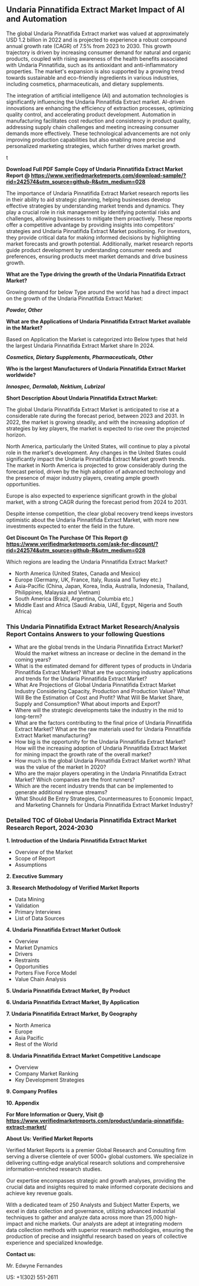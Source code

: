 <h2>Undaria Pinnatifida Extract Market Impact of AI and Automation</h2><p>The global Undaria Pinnatifida Extract market was valued at approximately USD 1.2 billion in 2022 and is projected to experience a robust compound annual growth rate (CAGR) of 7.5% from 2023 to 2030. This growth trajectory is driven by increasing consumer demand for natural and organic products, coupled with rising awareness of the health benefits associated with Undaria Pinnatifida, such as its antioxidant and anti-inflammatory properties. The market's expansion is also supported by a growing trend towards sustainable and eco-friendly ingredients in various industries, including cosmetics, pharmaceuticals, and dietary supplements.</p><p>The integration of artificial intelligence (AI) and automation technologies is significantly influencing the Undaria Pinnatifida Extract market. AI-driven innovations are enhancing the efficiency of extraction processes, optimizing quality control, and accelerating product development. Automation in manufacturing facilitates cost reduction and consistency in product quality, addressing supply chain challenges and meeting increasing consumer demands more effectively. These technological advancements are not only improving production capabilities but also enabling more precise and personalized marketing strategies, which further drives market growth.</p>t</p><p id="" class=""><strong>Download Full PDF Sample Copy of Undaria Pinnatifida Extract Market Report @ <a href="https://www.verifiedmarketreports.com/download-sample/?rid=242574&utm_source=github-R&utm_medium=028" target="_blank">https://www.verifiedmarketreports.com/download-sample/?rid=242574&utm_source=github-R&utm_medium=028</a></strong></p><p>The importance of&nbsp;Undaria Pinnatifida Extract Market research reports lies in their ability to aid strategic planning, helping businesses develop effective strategies by understanding market trends and dynamics. They play a crucial role in risk management by identifying potential risks and challenges, allowing businesses to mitigate them proactively. These reports offer a competitive advantage by providing insights into competitors' strategies and Undaria Pinnatifida Extract Market positioning. For investors, they provide critical data for making informed decisions by highlighting market forecasts and growth potential. Additionally, market research reports guide product development by understanding consumer needs and preferences, ensuring products meet market demands and drive business growth.</p><p><strong>What are the&nbsp;Type driving the growth of the Undaria Pinnatifida Extract Market?</strong></p><p id="" class="">Growing demand for below Type around the world has had a direct impact on the growth of the Undaria Pinnatifida Extract Market:</p><em><strong>Powder, Other</strong></em></p><strong>What are the&nbsp;Applications&nbsp;of Undaria Pinnatifida Extract Market available in the Market?</strong></p><p id="" class="">Based on Application the Market is categorized into Below types that held the largest Undaria Pinnatifida Extract Market share In 2024.</p><em><strong>Cosmetics, Dietary Supplements, Pharmaceuticals, Other</strong></em></p><strong>Who is the largest Manufacturers of Undaria Pinnatifida Extract Market worldwide?</strong></p><p><em><strong>Innospec, Dermalab, Nektium, Lubrizol</strong></em></p><p id="" class=""><strong>Short Description About Undaria Pinnatifida Extract Market:</strong></p><p>The global Undaria Pinnatifida Extract Market is anticipated to rise at a considerable rate during the forecast period, between 2023 and 2031. In 2022, the market is growing steadily, and with the increasing adoption of strategies by key players, the market is expected to rise over the projected horizon.</p><p>North America, particularly the United States, will continue to play a pivotal role in the market's development. Any changes in the United States could significantly impact the Undaria Pinnatifida Extract Market growth trends. The market in North America is projected to grow considerably during the forecast period, driven by the high adoption of advanced technology and the presence of major industry players, creating ample growth opportunities.</p><p>Europe is also expected to experience significant growth in the global market, with a strong CAGR during the forecast period from 2024 to 2031.</p><p>Despite intense competition, the clear global recovery trend keeps investors optimistic about the Undaria Pinnatifida Extract Market, with more new investments expected to enter the field in the future.</p><p id="" class=""><strong>Get Discount On The Purchase Of This Report @ <a href="https://www.verifiedmarketreports.com/ask-for-discount/?rid=242574&utm_source=github-R&utm_medium=028" target="_blank">https://www.verifiedmarketreports.com/ask-for-discount/?rid=242574&utm_source=github-R&utm_medium=028</a></strong></p>Which regions are leading the Undaria Pinnatifida Extract Market?</p><ul><li>North America (United States, Canada and Mexico)</li><li>Europe (Germany, UK, France, Italy, Russia and Turkey etc.)</li><li>Asia-Pacific (China, Japan, Korea, India, Australia, Indonesia, Thailand, Philippines, Malaysia and Vietnam)</li><li>South America (Brazil, Argentina, Columbia etc.)</li><li>Middle East and Africa (Saudi Arabia, UAE, Egypt, Nigeria and South Africa)</li></ul><h3 id="" class="">This Undaria Pinnatifida Extract Market Research/Analysis Report Contains Answers to your following Questions</h3><ul><li>What are the global trends in the Undaria Pinnatifida Extract Market? Would the market witness an increase or decline in the demand in the coming years?</li><li>What is the estimated demand for different types of products in Undaria Pinnatifida Extract Market? What are the upcoming industry applications and trends for the Undaria Pinnatifida Extract Market?</li><li>What Are Projections of Global Undaria Pinnatifida Extract Market Industry Considering Capacity, Production and Production Value? What Will Be the Estimation of Cost and Profit? What Will Be Market Share, Supply and Consumption? What about imports and Export?</li><li>Where will the strategic developments take the industry in the mid to long-term?</li><li>What are the factors contributing to the final price of Undaria Pinnatifida Extract Market? What are the raw materials used for Undaria Pinnatifida Extract Market manufacturing?</li><li>How big is the opportunity for the Undaria Pinnatifida Extract Market? How will the increasing adoption of Undaria Pinnatifida Extract Market for mining impact the growth rate of the overall market?</li><li>How much is the global Undaria Pinnatifida Extract Market worth? What was the value of the market In 2020?</li><li>Who are the major players operating in the Undaria Pinnatifida Extract Market? Which companies are the front runners?</li><li>Which are the recent industry trends that can be implemented to generate additional revenue streams?</li><li>What Should Be Entry Strategies, Countermeasures to Economic Impact, and Marketing Channels for Undaria Pinnatifida Extract Market Industry?</li></ul><h3 id="" class="">Detailed TOC of Global Undaria Pinnatifida Extract Market Research Report, 2024-2030</h3><p id="" class=""><strong>1. Introduction of the Undaria Pinnatifida Extract Market</strong></p><ul><li>Overview of the Market</li><li>Scope of Report</li><li>Assumptions</li></ul><p id="" class=""><strong>2. Executive Summary</strong></p><p id="" class=""><strong>3. Research Methodology of Verified Market Reports</strong></p><ul><li>Data Mining</li><li>Validation</li><li>Primary Interviews</li><li>List of Data Sources</li></ul><p id="" class=""><strong>4. Undaria Pinnatifida Extract Market Outlook</strong></p><ul><li>Overview</li><li>Market Dynamics</li><li>Drivers</li><li>Restraints</li><li>Opportunities</li><li>Porters Five Force Model</li><li>Value Chain Analysis</li></ul><p id="" class=""><strong>5. Undaria Pinnatifida Extract Market, By Product</strong></p><p id="" class=""><strong>6. Undaria Pinnatifida Extract Market, By Application</strong></p><p id="" class=""><strong>7. Undaria Pinnatifida Extract Market, By Geography</strong></p><ul><li>North America</li><li>Europe</li><li>Asia Pacific</li><li>Rest of the World</li></ul><p id="" class=""><strong>8. Undaria Pinnatifida Extract Market Competitive Landscape</strong></p><ul><li>Overview</li><li>Company Market Ranking</li><li>Key Development Strategies</li></ul><p id="" class=""><strong>9. Company Profiles</strong></p><p id="" class=""><strong>10. Appendix</strong></p><p id="" class=""><strong>For More Information or Query, Visit @ <a href="https://www.verifiedmarketreports.com/product/undaria-pinnatifida-extract-market/" target="_blank">https://www.verifiedmarketreports.com/product/undaria-pinnatifida-extract-market/</a></strong></p><p id="" class=""><strong>About Us: Verified Market Reports</strong></p><p id="" class="">Verified Market Reports is a premier Global Research and Consulting firm serving a diverse clientele of over 5000+ global customers. We specialize in delivering cutting-edge analytical research solutions and comprehensive information-enriched research studies.</p><p id="" class="">Our expertise encompasses strategic and growth analyses, providing the crucial data and insights required to make informed corporate decisions and achieve key revenue goals.</p><p id="" class="">With a dedicated team of 250 Analysts and Subject Matter Experts, we excel in data collection and governance, utilizing advanced industrial techniques to gather and analyze data across more than 25,000 high-impact and niche markets. Our analysts are adept at integrating modern data collection methods with superior research methodologies, ensuring the production of precise and insightful research based on years of collective experience and specialized knowledge.</p><p id="" class=""><strong>Contact us:</strong></p><p id="" class="">Mr. Edwyne Fernandes</p><p id="" class="">US: +1(302) 551-2611</p>